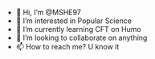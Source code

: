 - 👋 Hi, I’m @MSHE97
- 👀 I’m interested in Popular Science
- 🌱 I’m currently learning CFT on Humo
- 💞️ I’m looking to collaborate on anything
- 📫 How to reach me? U know it

<!---
MSHE97/MSHE97 is a ✨ special ✨ repository because its `README.md` (this file) appears on your GitHub profile.
You can click the Preview link to take a look at your changes.
--->
